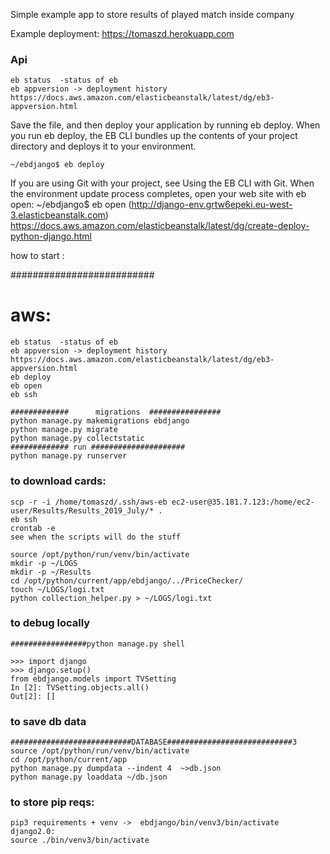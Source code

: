 Simple example app to store results of played match inside company 

Example deployment: https://tomaszd.herokuapp.com
### Api 
```
eb status  -status of eb
eb appversion -> deployment history https://docs.aws.amazon.com/elasticbeanstalk/latest/dg/eb3-appversion.html
```
Save the file, and then deploy your application by running eb deploy. When you run eb deploy, the EB CLI bundles up the contents of your project directory and deploys it to your environment.
```
~/ebdjango$ eb deploy
```
If you are using Git with your project, see Using the EB CLI with Git.
When the environment update process completes, open your web site with eb open:
~/ebdjango$ eb open
 (http://django-env.grtw6epeki.eu-west-3.elasticbeanstalk.com)
https://docs.aws.amazon.com/elasticbeanstalk/latest/dg/create-deploy-python-django.html


how to start :

##########################
# aws:
```
eb status  -status of eb
eb appversion -> deployment history https://docs.aws.amazon.com/elasticbeanstalk/latest/dg/eb3-appversion.html
eb deploy
eb open
eb ssh
```
```
#############      migrations  ################
python manage.py makemigrations ebdjango
python manage.py migrate
python manage.py collectstatic
############# run #####################
python manage.py runserver
```


### to download cards:
```
scp -r -i /home/tomaszd/.ssh/aws-eb ec2-user@35.181.7.123:/home/ec2-user/Results/Results_2019_July/* .
eb ssh
crontab -e
see when the scripts will do the stuff
```

```
source /opt/python/run/venv/bin/activate
mkdir -p ~/LOGS
mkdir -p ~/Results
cd /opt/python/current/app/ebdjango/../PriceChecker/
touch ~/LOGS/logi.txt
python collection_helper.py > ~/LOGS/logi.txt
```
### to debug locally
```
#################python manage.py shell

>>> import django
>>> django.setup()
from ebdjango.models import TVSetting
In [2]: TVSetting.objects.all()
Out[2]: []
```
### to save db data 
```
###########################DATABASE############################3
source /opt/python/run/venv/bin/activate
cd /opt/python/current/app
python manage.py dumpdata --indent 4  ~>db.json
python manage.py loaddata ~/db.json
```
### to store pip  reqs:
```
pip3 requirements + venv ->  ebdjango/bin/venv3/bin/activate
django2.0:
source ./bin/venv3/bin/activate
```
